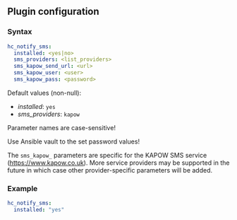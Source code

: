 ## Plugin configuration

### Syntax

```yaml
hc_notify_sms:
  installed: <yes|no>
  sms_providers: <list_providers>
  sms_kapow_send_url: <url>
  sms_kapow_user: <user>
  sms_kapow_pass: <password>
```

Default values (non-null):
* *installed*: `yes`
* *sms_providers*: `kapow`

Parameter names are case-sensitive!

Use Ansible vault to the set password values!

The `sms_kapow_` parameters are specific for the KAPOW SMS service (https://www.kapow.co.uk). More service providers may be supported in the future in which case other provider-specific parameters will be added.


### Example

```yaml
hc_notify_sms:
  installed: "yes"
```
